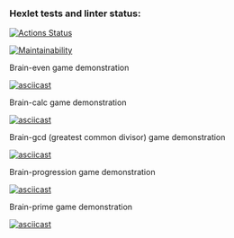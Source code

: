 ### Hexlet tests and linter status:
[![Actions Status](https://github.com/marinavasyukova/python-project-49/workflows/hexlet-check/badge.svg)](https://github.com/marinavasyukova/python-project-49/actions)

[![Maintainability](https://api.codeclimate.com/v1/badges/3c4a10d1b77687e60284/maintainability)](https://codeclimate.com/github/marinavasyukova/python-project-49/maintainability)

Brain-even game demonstration

[![asciicast](https://asciinema.org/a/oU96SVjCjfGdo3OSiGhsui2rC.svg)](https://asciinema.org/a/oU96SVjCjfGdo3OSiGhsui2rC)

Brain-calc game demonstration

[![asciicast](https://asciinema.org/a/SdNAnHAgMrpn9ZLm9GeU8aR3d.svg)](https://asciinema.org/a/SdNAnHAgMrpn9ZLm9GeU8aR3d)

Brain-gcd (greatest common divisor) game demonstration

[![asciicast](https://asciinema.org/a/cJZGVkI0KgDjvFjfqgTm4a259.svg)](https://asciinema.org/a/cJZGVkI0KgDjvFjfqgTm4a259)

Brain-progression game demonstration

[![asciicast](https://asciinema.org/a/UjPyvXYgqG6kP0AoLSW55g9jG.svg)](https://asciinema.org/a/UjPyvXYgqG6kP0AoLSW55g9jG)

Brain-prime game demonstration

[![asciicast](https://asciinema.org/a/zdIk5MAa7K3mlwE1zmmJCj1mp.svg)](https://asciinema.org/a/zdIk5MAa7K3mlwE1zmmJCj1mp)